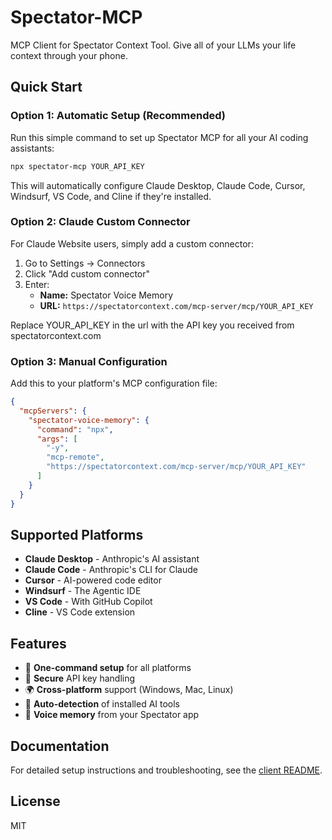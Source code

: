 # Spectator-MCP

MCP Client for Spectator Context Tool. Give all of your LLMs your life context through your phone.

## Quick Start

### Option 1: Automatic Setup (Recommended)

Run this simple command to set up Spectator MCP for all your AI coding assistants:

```bash
npx spectator-mcp YOUR_API_KEY
```

This will automatically configure Claude Desktop, Claude Code, Cursor, Windsurf, VS Code, and Cline if they're installed.

### Option 2: Claude Custom Connector

For Claude Website users, simply add a custom connector:

1. Go to Settings → Connectors
2. Click "Add custom connector"
3. Enter:
   - **Name:** Spectator Voice Memory  
   - **URL:** `https://spectatorcontext.com/mcp-server/mcp/YOUR_API_KEY`

Replace YOUR_API_KEY in the url with the API key you received from spectatorcontext.com

### Option 3: Manual Configuration

Add this to your platform's MCP configuration file:

```json
{
  "mcpServers": {
    "spectator-voice-memory": {
      "command": "npx",
      "args": [
        "-y",
        "mcp-remote",
        "https://spectatorcontext.com/mcp-server/mcp/YOUR_API_KEY"
      ]
    }
  }
}
```

## Supported Platforms

- **Claude Desktop** - Anthropic's AI assistant
- **Claude Code** - Anthropic's CLI for Claude
- **Cursor** - AI-powered code editor
- **Windsurf** - The Agentic IDE
- **VS Code** - With GitHub Copilot
- **Cline** - VS Code extension

## Features

- 🚀 **One-command setup** for all platforms
- 🔐 **Secure** API key handling
- 🌍 **Cross-platform** support (Windows, Mac, Linux)
- 🔄 **Auto-detection** of installed AI tools
- 📝 **Voice memory** from your Spectator app

## Documentation

For detailed setup instructions and troubleshooting, see the [client README](./client/README.md).

## License

MIT
